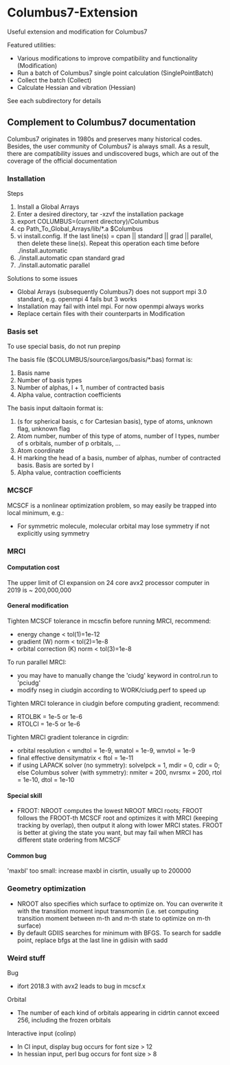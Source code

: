# Columbus7-Extension
Useful extension and modification for Columbus7

Featured utilities:
* Various modifications to improve compatibility and functionality (Modification)
* Run a batch of Columbus7 single point calculation (SinglePointBatch)
* Collect the batch (Collect)
* Calculate Hessian and vibration (Hessian)

See each subdirectory for details

## Complement to Columbus7 documentation
Columbus7 originates in 1980s and preserves many historical codes. Besides, the user community of Columbus7 is always small. As a result, there are compatibility issues and undiscovered bugs, which are out of the coverage of the official documentation

### Installation
Steps
1. Install a Global Arrays
2. Enter a desired directory, tar -xzvf the installation package
3. export COLUMBUS=(current directory)/Columbus
4. cp Path_To_Global_Arrays/lib/*.a $Columbus
5. vi install.config. If the last line(s) = cpan || standard || grad || parallel, then delete these line(s). Repeat this operation each time before ./install.automatic
6. ./install.automatic cpan standard grad
7. ./install.automatic parallel

Solutions to some issues
* Global Arrays (subsequently Columbus7) does not support mpi 3.0 standard, e.g. openmpi 4 fails but 3 works
* Installation may fail with intel mpi. For now openmpi always works
* Replace certain files with their counterparts in Modification

### Basis set
To use special basis, do not run prepinp

The basis file ($COLUMBUS/source/iargos/basis/*.bas) format is:
1. Basis name
2. Number of basis types
3. Number of alphas, l + 1, number of contracted basis
4. Alpha value, contraction coefficients

The basis input daltaoin format is:
1. (s for spherical basis, c for Cartesian basis), type of atoms, unknown flag, unknown flag
2. Atom number, number of this type of atoms, number of l types, number of s orbitals, number of p orbitals, ...
3. Atom coordinate
4. H marking the head of a basis, number of alphas, number of contracted basis. Basis are sorted by l
5. Alpha value, contraction coefficients

### MCSCF
MCSCF is a nonlinear optimization problem, so may easily be trapped into local minimum, e.g.:
* For symmetric molecule, molecular orbital may lose symmetry if not explicitly using symmetry

### MRCI
#### Computation cost
The upper limit of CI expansion on 24 core avx2 processor computer in 2019 is ~ 200,000,000

#### General modification
Tighten MCSCF tolerance in mcscfin before running MRCI, recommend:
* energy change < tol(1)=1e-12
* gradient (W) norm < tol(2)=1e-8
* orbital correction (K) norm < tol(3)=1e-8

To run parallel MRCI:
* you may have to manually change the 'ciudg' keyword in control.run to 'pciudg'
* modify nseg in ciudgin according to WORK/ciudg.perf to speed up

Tighten MRCI tolerance in ciudgin before computing gradient, recommend:
* RTOLBK = 1e-5 or 1e-6
* RTOLCI = 1e-5 or 1e-6

Tighten MRCI gradient tolerance in cigrdin:
* orbital resolution < wndtol = 1e-9, wnatol = 1e-9, wnvtol = 1e-9
* final effective densitymatrix < ftol = 1e-11
* if using LAPACK solver (no symmetry): solvelpck = 1, mdir = 0, cdir = 0; else Columbus solver (with symmetry): nmiter = 200, nvrsmx = 200, rtol = 1e-10, dtol = 1e-10

#### Special skill
* FROOT: NROOT computes the lowest NROOT MRCI roots; FROOT follows the FROOT-th MCSCF root and optimizes it with MRCI (keeping tracking by overlap), then output it along with lower MRCI states. FROOT is better at giving the state you want, but may fail when MRCI has different state ordering from MCSCF

#### Common bug
'maxbl' too small: increase maxbl in cisrtin, usually up to 200000

### Geometry optimization
* NROOT also specifies which surface to optimize on. You can overwrite it with the transition moment input transmomin (i.e. set computing transition moment between m-th and m-th state to optimize on m-th surface)
* By default GDIIS searches for minimum with BFGS. To search for saddle point, replace bfgs at the last line in gdiisin with sadd

### Weird stuff
Bug
* ifort 2018.3 with avx2 leads to bug in mcscf.x

Orbital
* The number of each kind of orbitals appearing in cidrtin cannot exceed 256, including the frozen orbitals

Interactive input (colinp)
* In CI input, display bug occurs for font size > 12
* In hessian input, perl bug occurs for font size > 8
